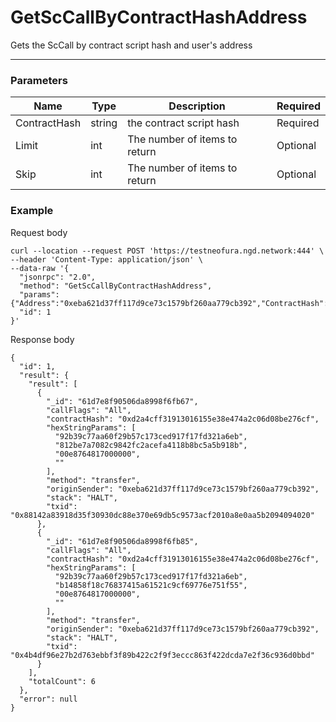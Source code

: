 # GetScCallByContractHashAddress
Gets the ScCall by contract script hash and user's address
<hr>

### Parameters

|    Name    | Type | Description | Required |
| ---------- | --- |    ------    | ----|
| ContractHash     | string|  the contract script hash| Required |Required | Address     | string|  the user's address| Required|
| Limit    | int|  The number of items to return| Optional|
| Skip    | int|  The number of items to return| Optional |


### Example

Request body

```
curl --location --request POST 'https://testneofura.ngd.network:444' \
--header 'Content-Type: application/json' \
--data-raw '{  
  "jsonrpc": "2.0",
  "method": "GetScCallByContractHashAddress",
  "params": {"Address":"0xeba621d37ff117d9ce73c1579bf260aa779cb392","ContractHash":"0xd2a4cff31913016155e38e474a2c06d08be276cf","Limit":2},
  "id": 1
}'
```
Response body

```json5
{
  "id": 1,
  "result": {
    "result": [
      {
        "_id": "61d7e8f90506da8998f6fb67",
        "callFlags": "All",
        "contractHash": "0xd2a4cff31913016155e38e474a2c06d08be276cf",
        "hexStringParams": [
          "92b39c77aa60f29b57c173ced917f17fd321a6eb",
          "812be7a7082c9842fc2acefa4118b8bc5a5b918b",
          "00e8764817000000",
          ""
        ],
        "method": "transfer",
        "originSender": "0xeba621d37ff117d9ce73c1579bf260aa779cb392",
        "stack": "HALT",
        "txid": "0x88142a83918d35f30930dc88e370e69db5c9573acf2010a8e0aa5b2094094020"
      },
      {
        "_id": "61d7e8f90506da8998f6fb85",
        "callFlags": "All",
        "contractHash": "0xd2a4cff31913016155e38e474a2c06d08be276cf",
        "hexStringParams": [
          "92b39c77aa60f29b57c173ced917f17fd321a6eb",
          "b14858f18c76837415a61521c9cf69776e751f55",
          "00e8764817000000",
          ""
        ],
        "method": "transfer",
        "originSender": "0xeba621d37ff117d9ce73c1579bf260aa779cb392",
        "stack": "HALT",
        "txid": "0x4b4df96e27b2d763ebbf3f89b422c2f9f3eccc863f422dcda7e2f36c936d0bbd"
      }
    ],
    "totalCount": 6
  },
  "error": null
}
```
